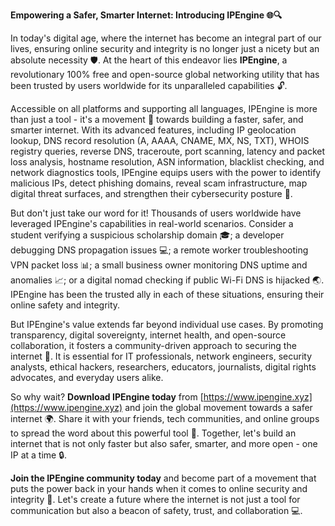 **Empowering a Safer, Smarter Internet: Introducing IPEngine 🌐🔍**

In today's digital age, where the internet has become an integral part of our lives, ensuring online security and integrity is no longer just a nicety but an absolute necessity 🛡️. At the heart of this endeavor lies **IPEngine**, a revolutionary 100% free and open-source global networking utility that has been trusted by users worldwide for its unparalleled capabilities 🔓.

Accessible on all platforms and supporting all languages, IPEngine is more than just a tool - it's a movement 🚀 towards building a faster, safer, and smarter internet. With its advanced features, including IP geolocation lookup, DNS record resolution (A, AAAA, CNAME, MX, NS, TXT), WHOIS registry queries, reverse DNS, traceroute, port scanning, latency and packet loss analysis, hostname resolution, ASN information, blacklist checking, and network diagnostics tools, IPEngine equips users with the power to identify malicious IPs, detect phishing domains, reveal scam infrastructure, map digital threat surfaces, and strengthen their cybersecurity posture 🔐.

But don't just take our word for it! Thousands of users worldwide have leveraged IPEngine's capabilities in real-world scenarios. Consider a student verifying a suspicious scholarship domain 🎓; a developer debugging DNS propagation issues 💻; a remote worker troubleshooting VPN packet loss 📊; a small business owner monitoring DNS uptime and anomalies 📈; or a digital nomad checking if public Wi-Fi DNS is hijacked 🌏. IPEngine has been the trusted ally in each of these situations, ensuring their online safety and integrity.

But IPEngine's value extends far beyond individual use cases. By promoting transparency, digital sovereignty, internet health, and open-source collaboration, it fosters a community-driven approach to securing the internet 🔑. It is essential for IT professionals, network engineers, security analysts, ethical hackers, researchers, educators, journalists, digital rights advocates, and everyday users alike.

So why wait? **Download IPEngine today** from [https://www.ipengine.xyz](https://www.ipengine.xyz) and join the global movement towards a safer internet 🌍. Share it with your friends, tech communities, and online groups to spread the word about this powerful tool 🔗. Together, let's build an internet that is not only faster but also safer, smarter, and more open - one IP at a time 🔒.

**Join the IPEngine community today** and become part of a movement that puts the power back in your hands when it comes to online security and integrity 🌟. Let's create a future where the internet is not just a tool for communication but also a beacon of safety, trust, and collaboration 💻.